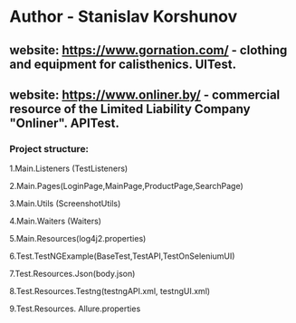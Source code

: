 # Author - Stanislav Korshunov 

## website: https://www.gornation.com/ - clothing and equipment for сalisthenics. UITest.
## website: https://www.onliner.by/ - commercial resource of the Limited Liability Company "Onliner". APITest.

### Project structure:
1.Main.Listeners (TestListeners) 

2.Main.Pages(LoginPage,MainPage,ProductPage,SearchPage) 

3.Main.Utils (ScreenshotUtils) 

4.Main.Waiters (Waiters) 

5.Main.Resources(log4j2.properties) 

6.Test.TestNGExample(BaseTest,TestAPI,TestOnSeleniumUI) 

7.Test.Resources.Json(body.json) 

8.Test.Resources.Testng(testngAPI.xml, testngUI.xml) 

9.Test.Resources. Allure.properties 
